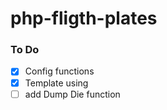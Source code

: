 # php-fligth-plates

### To Do
- [x] Config functions
- [x] Template using 
- [ ] add Dump Die function 